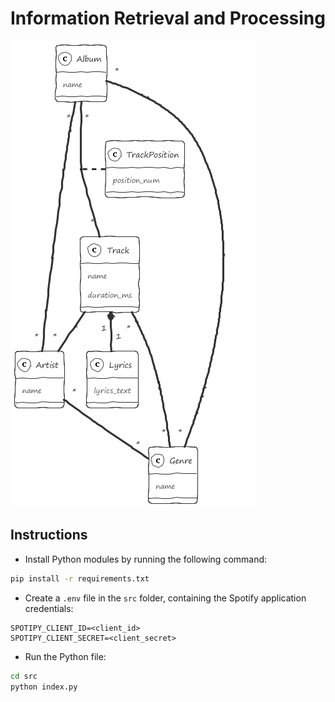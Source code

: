 # Information Retrieval and Processing

![Database Scheme](out/database/database.png)

## Instructions

- Install Python modules by running the following command:

```sh
pip install -r requirements.txt
```

- Create a `.env` file in the `src` folder, containing the Spotify application credentials:

```
SPOTIPY_CLIENT_ID=<client_id>
SPOTIPY_CLIENT_SECRET=<client_secret>
```

- Run the Python file:

```sh
cd src
python index.py 
```